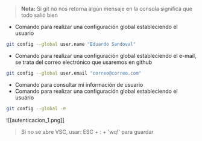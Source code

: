 >**Nota:** Si git no nos retorna algún mensaje en la consola significa que todo salió bien

- Comando para realizar una configuración global estableciendo el usuario
```bash
git config --global user.name "Eduardo Sandoval"
```

- Comando para realizar una configuración global estableciendo el e-mail, se trata del correo electrónico que usaremos en github
```bash
git config --global user.email "correo@correo.com"
```

- Comando para consultar mi información de usuario
- Comando para realizar una configuración global estableciendo el usuario
```bash
git config --global -e
```
![[autenticacion_1.png]]
>Si no se abre VSC, usar: ESC + : + 'wq!' para guardar


